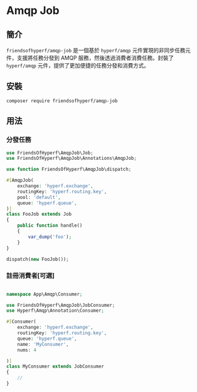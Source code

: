 # Amqp Job

## 簡介

`friendsofhyperf/amqp-job` 是一個基於 `hyperf/amqp` 元件實現的非同步任務元件，支援將任務分發到 AMQP 服務，然後透過消費者消費任務。封裝了 `hyperf/amqp` 元件，提供了更加便捷的任務分發和消費方式。

## 安裝

```shell
composer require friendsofhyperf/amqp-job
```

## 用法

### 分發任務

```php
use FriendsOfHyperf\AmqpJob\Job;
use FriendsOfHyperf\AmqpJob\Annotations\AmqpJob;

use function FriendsOfHyperf\AmqpJob\dispatch;

#[AmqpJob(
    exchange: 'hyperf.exchange',
    routingKey: 'hyperf.routing.key',
    pool: 'default',
    queue: 'hyperf.queue',
)]
class FooJob extends Job
{
    public function handle()
    {
        var_dump('foo');
    }
}

dispatch(new FooJob());

```

### 註冊消費者[可選]

```php

namespace App\Amqp\Consumer;

use FriendsOfHyperf\AmqpJob\JobConsumer;
use Hyperf\Amqp\Annotation\Consumer;

#[Consumer(
    exchange: 'hyperf.exchange',
    routingKey: 'hyperf.routing.key',
    queue: 'hyperf.queue',
    name: 'MyConsumer',
    nums: 4

)]
class MyConsumer extends JobConsumer
{
    //
}
```
